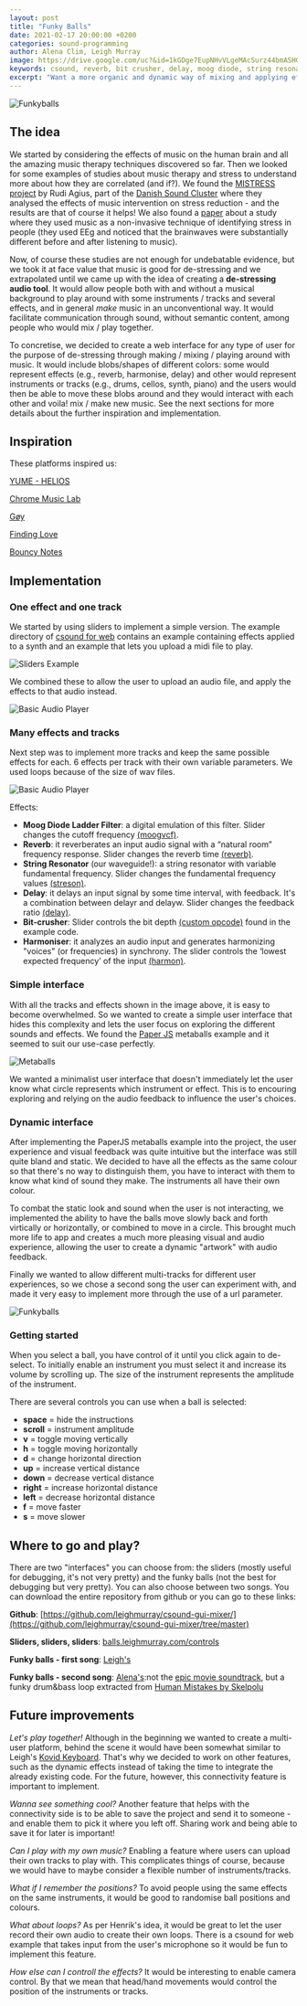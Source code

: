 ```yaml
---
layout: post
title: "Funky Balls"
date: 2021-02-17 20:00:00 +0200
categories: sound-programming
author: Alena Clim, Leigh Murray
image: https://drive.google.com/uc?&id=1kGDge7EupNHvVLgeMAcSurz44bmASHGO
keywords: csound, reverb, bit crusher, delay, moog diode, string resonator, harmoniser
excerpt: "Want a more organic and dynamic way of mixing and applying effects? Experiment with funky balls!"
---
```


![Funkyballs](https://drive.google.com/uc?&id=1kGDge7EupNHvVLgeMAcSurz44bmASHGO)

## The idea

We started by considering the effects of music on the human brain and all the amazing music therapy techniques discovered so far. Then we looked for some examples of studies about music therapy and stress to understand more about how they are correlated (and if?). We found the [MISTRESS project](https://www.google.com/url?sa=t&rct=j&q=&esrc=s&source=web&cd=&ved=2ahUKEwikwv23qPbuAhXwpIsKHfL7DlkQFjABegQIAhAD&url=https%3A%2F%2Fdanishsound.org%2Fwp-content%2Fuploads%2F2018%2F10%2FMISTRESS_Phase1_Report.pdf&usg=AOvVaw1s214Cl7_42xLTUh1_PFX5) by Rudi Agius, part of the [Danish Sound Cluster](https://danishsound.org/) where they analysed the effects of music intervention on stress reduction - and the results are that of course it helps! We also found a [paper](https://ieeexplore.ieee.org/document/7557197/authors#authors) about a study where they used music as a non-invasive technique of identifying stress in people (they used EEg and noticed that the brainwaves were substantially different before and after listening to music).

Now, of course these studies are not enough for undebatable evidence, but we took it at face value that music is good for de-stressing and we extrapolated until we came up with the idea of creating a **de-stressing audio tool**. It would allow people both with and without a musical background to play around with some instruments / tracks and several effects, and in general _make_ music in an unconventional way. It would facilitate communication through sound, without semantic content, among people who would mix / play together.

To concretise, we decided to create a web interface for any type of user for the purpose of de-stressing through making / mixing / playing around with music. It would include blobs/shapes of different colors: some would represent effects (e.g., reverb, harmonise, delay) and other would represent instruments or tracks (e.g., drums, cellos, synth, piano) and the users would then be able to move these blobs around and they would interact with each other and voila! mix / make new music. See the next sections for more details about the further inspiration and implementation.


## Inspiration

These platforms inspired us:

[YUME - HELIOS](http://unseen-music.com/yume/)

[Chrome Music Lab](https://artsandculture.google.com/experiment/blob-opera/AAHWrq360NcGbw)

[Gøy](http://goy-goy.herokuapp.com/)

[Finding Love](https://findinglove.activetheory.net/)

[Bouncy Notes](https://www.youtube.com/watch?v=lflaa09CVqg)

## Implementation

### One effect and one track

We started by using sliders to implement a simple version. The example directory of [csound for web](https://csound.com/download.html) contains an example containing effects applied to a synth and an example that lets you upload a midi file to play.

![Sliders Example](/assets/image/2021_02_19_leigh_slider_example.png)

We combined these to allow the user to upload an audio file, and apply the effects to that audio instead.

![Basic Audio Player](/assets/image/2021_02_19_leigh_basic_audio_player.png)

### Many effects and tracks

Next step was to implement more tracks and keep the same possible effects for each. 6 effects per track with their own variable parameters. We used loops because of the size of wav files.

![Basic Audio Player](/assets/image/2021_02_19_leigh_sliders_complete.png)

Effects:
- **Moog Diode Ladder Filter**: a digital emulation of this filter. Slider changes the cutoff frequency [(moogvcf)](http://www.csounds.com/manual/html/moogvcf.html).
- **Reverb**: it reverberates an input audio signal with a “natural room” frequency response. Slider changes the reverb time [(reverb)](http://www.csounds.com/manual/html/reverb.html).
- **String Resonator** (our waveguide!): a string resonator with variable fundamental frequency. Slider changes the fundamental frequency values [(streson)](http://www.csounds.com/manual/html/streson.html).
- **Delay**: it delays an input signal by some time interval, with feedback. It's a combination between delayr and delayw. Slider changes the feedback ratio [(delay)](http://www.csounds.com/manual/html/delay.html).
- **Bit-crusher**: Slider controls the bit depth [(custom opcode)](http://www.csounds.com/manual/html/upsamp.html) found in the example code.
- **Harmoniser**: it analyzes an audio input and generates harmonizing "voices" (or frequencies) in synchrony. The slider controls the ‘lowest expected frequency’ of the input [(harmon)](http://www.csounds.com/manual/html/harmon.html).

### Simple interface

With all the tracks and effects shown in the image above, it is easy to become overwhelmed. So we wanted to create a simple user interface that hides this complexity and lets the user focus on exploring the different sounds and effects.  We found the [Paper JS](http://paperjs.org/examples/meta-balls/) metaballs example and it seemed to suit our use-case perfectly.

![Metaballs](https://drive.google.com/uc?&id=1TBbYduy9oC9wDhP2TxUsPdYA9JytUenK)

We wanted a minimalist user interface that doesn't immediately let the user know what circle represents which instrument or effect. This is to encouring exploring and relying on the audio feedback to influence the user's choices.

### Dynamic interface

After implementing the PaperJS metaballs example into the project, the user experience and visual feedback was quite intuitive but the interface was still quite bland and static.  We decided to have all the effects as the same colour so that there's no way to distinguish them, you have to interact with them to know what kind of sound they make.  The instruments all have their own colour.

To combat the static look and sound when the user is not interacting, we implemented the ability to have the balls move slowly back and forth virtically or horizontally, or combined to move in a circle.  This brought much more life to app and creates a much more pleasing visual and audio experience, allowing the user to create a dynamic "artwork" with audio feedback.

Finally we wanted to allow different multi-tracks for different user experiences, so we chose a second song the user can experiment with, and made it very easy to implement more through the use of a url parameter.

![Funkyballs](https://drive.google.com/uc?&id=1kGDge7EupNHvVLgeMAcSurz44bmASHGO)

### Getting started

When you select a ball, you have control of it until you click again to de-select. To initially enable an instrument you must select it and increase its volume by scrolling up. The size of the instrument represents the amplitude of the instrument.

There are several controls you can use when a ball is selected:

- **space** = hide the instructions
- **scroll** = instrument amplitude
- **v** = toggle moving vertically
- **h** = toggle moving horizontally
- **d** = change horizontal direction
- **up** = increase vertical distance
- **down** = decrease vertical distance
- **right** = increase horizontal distance
- **left** = decrease horizontal distance
- **f** = move faster
- **s** = move slower

## Where to go and play?

There are two "interfaces" you can choose from: the sliders (mostly useful for debugging, it's not very pretty) and the funky balls (not the best for debugging but very pretty). You can also choose between two songs. You can download the entire repository from github or you can go to these links:

**Github**: [https://github.com/leighmurray/csound-gui-mixer/](https://github.com/leighmurray/csound-gui-mixer/tree/master)

**Sliders, sliders, sliders**: [balls.leighmurray.com/controls](https://balls.leighmurray.com/controls)

**Funky balls - first song**: [Leigh's](https://balls.leighmurray.com/)

**Funky balls - second song**: [Alena's](https://balls.leighmurray.com/?song=1):not the [epic movie soundtrack](https://cambridge-mt.com/ms/mtk/#NahumStrickland), but a funky drum&bass loop extracted from [Human Mistakes by Skelpolu](https://cambridge-mt.com/ms/mtk/#Skelpolu)

## Future improvements

_Let's play together!_ Although in the beginning we wanted to create a multi-user platform, behind the scene it would have been somewhat similar to Leigh's [Kovid Keyboard](https://mct-master.github.io/sound-programming/2020/11/03/kovid-keyboard.html). That's why we decided to work on other features, such as the dynamic effects instead of taking the time to integrate the already existing code. For the future, however, this connectivity feature is important to implement.

_Wanna see something cool?_ Another feature that helps with the connectivity side is to be able to save the project and send it to someone - and enable them to pick it where you left off. Sharing work and being able to save it for later is important!

_Can I play with my own music?_ Enabling a feature where users can upload their own tracks to play with. This complicates things of course, because we would have to maybe consider a flexible number of instruments/tracks.

_What if I remember the positions?_ To avoid people using the same effects on the same instruments, it would be good to randomise ball positions and colours.

_What about loops?_ As per Henrik's idea, it would be great to let the user record their own audio to create their own loops.  There is a csound for web example that takes input from the user's microphone so it would be fun to implement this feature.

_How else can I controll the effects?_ It would be interesting to enable camera control. By that we mean that head/hand movements would control the position of the instruments or tracks.
